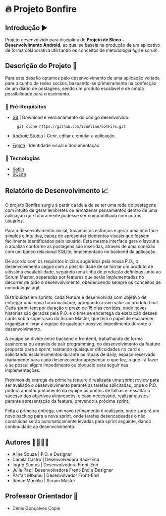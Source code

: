 # 🔥 Projeto Bonfire

## Introdução ▶️
Projeto desenvolvido para disciplina de **Projeto de Bloco - Desenvolvimento Android**, ao qual se baseia na produção de um aplicativo de forma colaborativa utilizando os conceitos de metodologia ágil e scrum.  

## Descrição do Projeto 💾
Para este desafio optamos pelo desenvolvimento de uma aplicação voltada para o cunho de redes sociais, baseando-se primeiramente na confecção de um diário de postagens, sendo um produto escalável e de ampla possibilidade para crescimento.

### 📂 Pré-Requisitos
- [Git](https://git-scm.com/) | Download e versionamento do código desenvolvido.

        git clone https://github.com/SouAline/bonFire.git

- [Android Studio](https://developer.android.com/studio) | Gerir, editar e emular a aplicação.

- [Figma](https://www.figma.com/) | Identidade visual e documentação.

### 🚀 Tecnologias
- [Kotlin](https://kotlinlang.org/)
- [SQLite](https://www.sqlite.org/index.html)

## Relatório de Desenvolvimento 📈
O projeto Bonfire surgiu à partir da ideia de se ter uma rede de postagens com intuito de gerar lembretes ou armazenar pensamentos dentro de uma aplicação que futuramente pudesse ser compartilhada com outros usuários.  

Para o desenvolvimento inicial, focamos os esforços e gerar uma interface simples e intuitiva, capaz de apresentar elementos visuais que fossem facilmente identificados pelo usuário. Esta mesma interface gera o layout e o atualiza conforme as postagens são inseridas, através de uma conexão com um banco relacional SQLite, implementado no backend da aplicação.

De acordo com os requisitos iniciais sugeridos pela nossa P.O., o desenvolvimento segue com a possibilidade de se tornar um produto de altíssima escalabilidade, seguindo uma linha de produção definidas junto ao Scrum Master, separadas por features que serão implementadas no decorrer de todo o desenvolvimento, obedencendo sempre os conceitos de metodologia ágil. 

Distribuidas em sprints, cada feature é desenvolvida com objetivo de entregar uma nova funcionalidade, agregando assim valor ao produto final. Cada sprint tem por duração o prazo de 15 dias corridos, onde novas histórias são geradas pela P.O. e o time se encarrega da execução desses cards sob a supervisão do Scrum Master, que tem o papel de esclarecer, organizar e livrar a equipe de qualquer possível impedimento durante o desenvolvimento.

A equipe se  divide entre backend e frontend, trabalhando de forma assíncrona ou através de pair programming, no desenvolvimento da feature proposta para a sprint, relatando quaisquer dificuldades no card e solicitando esclarecimentos durante os rituais de daily, espaço reservado diariamente para cada desenvolvedor apresentar o que fez, o que irá fazer e se possui algum impedimento ou bloqueio para seguir nas implementações.

Próximos da entrega da primeira feature é realizada uma sprint review para ser avaliado o desenvolvimento perante as tarefas solicitadas, onde o P.O. poderá apontar juntamente da equipe os pontos de falhas e ressaltar o sucesso dos objetivos alcançados, e caso necessário, realizar ajustes perante apresentação da feature, prevendo a próxima sprint.

Feita a primeira entrega, um novo refinamento é realizado, onde surgirá um novo backlog para a nova sprint, onde tarefas desencadeadas o não concluídas serão automaticamente levadas para sprint seguinte, dando continuidade ao desenvolvimento.

## Autores 🏃‍♀️🏃‍♂️
- Aline Souza | P.O. e Designer
- Camila Castro | Desenvolvedora Back-End
- Ingrid Santos | Desenvolvedora Front-End
- Julia Paz | Desenvolvedora Front-End e Designer
- Parfait Mbamu | Desenvolvedor Front-End
- Renan Marcilio | Scrum Master

## Professor Orientador 🥇
- Denis Gonçalves Cople
